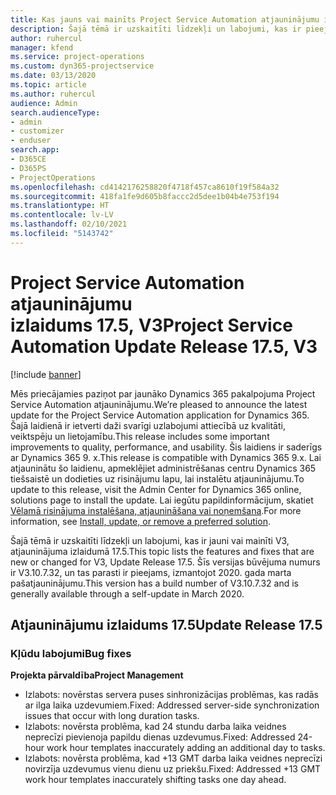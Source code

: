 ```yaml
---
title: Kas jauns vai mainīts Project Service Automation atjauninājumu izlaidumā 17.5, labojumfails, V3
description: Šajā tēmā ir uzskaitīti līdzekļi un labojumi, kas ir pieejami Project Service Automation atjauninājumu izlaidumā 17.5, V3.
author: ruhercul
manager: kfend
ms.service: project-operations
ms.custom: dyn365-projectservice
ms.date: 03/13/2020
ms.topic: article
ms.author: ruhercul
audience: Admin
search.audienceType:
- admin
- customizer
- enduser
search.app:
- D365CE
- D365PS
- ProjectOperations
ms.openlocfilehash: cd4142176258820f4718f457ca8610f19f584a32
ms.sourcegitcommit: 418fa1fe9d605b8faccc2d5dee1b04b4e753f194
ms.translationtype: HT
ms.contentlocale: lv-LV
ms.lasthandoff: 02/10/2021
ms.locfileid: "5143742"
---
```

# <a name="project-service-automation-update-release-175-v3"></a><span data-ttu-id="fc4cb-103">Project Service Automation atjauninājumu izlaidums 17.5, V3</span><span class="sxs-lookup"><span data-stu-id="fc4cb-103">Project Service Automation Update Release 17.5, V3</span></span>

[!include [banner](../includes/psa-now-project-operations.md)]

<span data-ttu-id="fc4cb-104">Mēs priecājamies paziņot par jaunāko Dynamics 365 pakalpojuma Project Service Automation atjauninājumu.</span><span class="sxs-lookup"><span data-stu-id="fc4cb-104">We’re pleased to announce the latest update for the Project Service Automation application for Dynamics 365.</span></span> <span data-ttu-id="fc4cb-105">Šajā laidienā ir ietverti daži svarīgi uzlabojumi attiecībā uz kvalitāti, veiktspēju un lietojamību.</span><span class="sxs-lookup"><span data-stu-id="fc4cb-105">This release includes some important improvements to quality, performance, and usability.</span></span>  <span data-ttu-id="fc4cb-106">Šis laidiens ir saderīgs ar Dynamics 365 9. x.</span><span class="sxs-lookup"><span data-stu-id="fc4cb-106">This release is compatible with Dynamics 365 9.x.</span></span> <span data-ttu-id="fc4cb-107">Lai atjauninātu šo laidienu, apmeklējiet administrēšanas centru Dynamics 365 tiešsaistē un dodieties uz risinājumu lapu, lai instalētu atjauninājumu.</span><span class="sxs-lookup"><span data-stu-id="fc4cb-107">To update to this release, visit the Admin Center for Dynamics 365 online, solutions page to install the update.</span></span> <span data-ttu-id="fc4cb-108">Lai iegūtu papildinformācijum, skatiet [Vēlamā risinājuma instalēšana, atjaunināšana vai noņemšana](https://docs.microsoft.com/power-platform/admin/install-remove-preferred-solution).</span><span class="sxs-lookup"><span data-stu-id="fc4cb-108">For more information, see [Install, update, or remove a preferred solution](https://docs.microsoft.com/power-platform/admin/install-remove-preferred-solution).</span></span>

<span data-ttu-id="fc4cb-109">Šajā tēmā ir uzskaitīti līdzekļi un labojumi, kas ir jauni vai mainīti V3, atjauninājuma izlaidumā 17.5.</span><span class="sxs-lookup"><span data-stu-id="fc4cb-109">This topic lists the features and fixes that are new or changed for V3, Update Release 17.5.</span></span> <span data-ttu-id="fc4cb-110">Šīs versijas būvējuma numurs ir V3.10.7.32, un tas parasti ir pieejams, izmantojot 2020. gada marta pašatjauninājumu.</span><span class="sxs-lookup"><span data-stu-id="fc4cb-110">This version has a build number of V3.10.7.32 and is generally available through a self-update in March 2020.</span></span>


## <a name="update-release-175"></a><span data-ttu-id="fc4cb-111">Atjauninājumu izlaidums 17.5</span><span class="sxs-lookup"><span data-stu-id="fc4cb-111">Update Release 17.5</span></span>

### <a name="bug-fixes"></a><span data-ttu-id="fc4cb-112">Kļūdu labojumi</span><span class="sxs-lookup"><span data-stu-id="fc4cb-112">Bug fixes</span></span>


<span data-ttu-id="fc4cb-113">**Projekta pārvaldība**</span><span class="sxs-lookup"><span data-stu-id="fc4cb-113">**Project Management**</span></span>

- <span data-ttu-id="fc4cb-114">Izlabots: novērstas servera puses sinhronizācijas problēmas, kas radās ar ilga laika uzdevumiem.</span><span class="sxs-lookup"><span data-stu-id="fc4cb-114">Fixed: Addressed server-side synchronization issues that occur with long duration tasks.</span></span>
- <span data-ttu-id="fc4cb-115">Izlabots: novērsta problēma, kad 24 stundu darba laika veidnes neprecīzi pievienoja papildu dienas uzdevumus.</span><span class="sxs-lookup"><span data-stu-id="fc4cb-115">Fixed: Addressed 24-hour work hour templates inaccurately adding an additional day to tasks.</span></span>
- <span data-ttu-id="fc4cb-116">Izlabots: novērsta problēma, kad +13 GMT darba laika veidnes neprecīzi novirzīja uzdevumus vienu dienu uz priekšu.</span><span class="sxs-lookup"><span data-stu-id="fc4cb-116">Fixed: Addressed +13 GMT work hour templates inaccurately shifting tasks one day ahead.</span></span>

